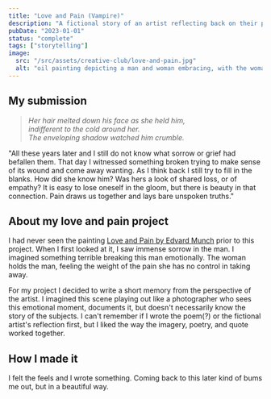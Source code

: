 ```yaml
---
title: "Love and Pain (Vampire)"
description: "A fictional story of an artist reflecting back on their painting's origins."
pubDate: "2023-01-01"
status: "complete"
tags: ["storytelling"]
image:
  src: "/src/assets/creative-club/love-and-pain.jpg"
  alt: "oil painting depicting a man and woman embracing, with the woman kissing the man on his neck"
---
```


## My submission

> *Her hair melted down his face as she held him,*<br />
> *indifferent to the cold around her.*<br />
> *The enveloping shadow watched him crumble.*

"All these years later and I still do not know what sorrow or grief had befallen them. That day I witnessed something broken trying to make sense of its wound and come away wanting. As I think back I still try to fill in the blanks. How did she know him? Was hers a look of shared loss, or of empathy? It is easy to lose oneself in the gloom, but there is beauty in that connection. Pain draws us together and lays bare unspoken truths."

## About my love and pain project

I had never seen the painting [Love and Pain by Edvard Munch](https://en.wikipedia.org/wiki/Love_and_Pain_(Munch)) prior to this project. When I first looked at it, I saw immense sorrow in the man. I imagined something terrible breaking this man emotionally. The woman holds the man, feeling the weight of the pain she has no control in taking away.

For my project I decided to write a short memory from the perspective of the artist. I imagined this scene playing out like a photographer who sees this emotional moment, documents it, but doesn't necessarily know the story of the subjects. I can't remember if I wrote the poem(?) or the fictional artist's reflection first, but I liked the way the imagery, poetry, and quote worked together.

## How I made it

I felt the feels and I wrote something. Coming back to this later kind of bums me out, but in a beautiful way.
